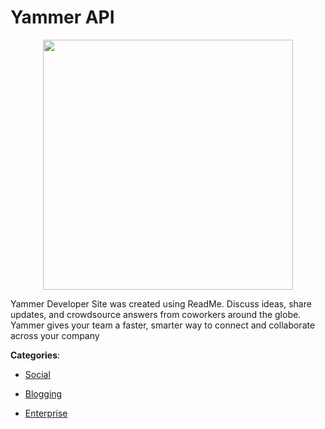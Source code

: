 # Yammer API
<p align="center">
    <img width="400" src="https://raw.githubusercontent.com/apis-list/apis-list/apis/yammer-api/logo_256x256.png" />
</p>

Yammer Developer Site was created using ReadMe. Discuss ideas, share updates, and crowdsource answers from coworkers around the globe. Yammer gives your team a faster, smarter way to connect and collaborate across your company



**Categories**:

- [Social](https://github.com/apis-list/apis-list#social)

- [Blogging](https://github.com/apis-list/apis-list#blogging)

- [Enterprise](https://github.com/apis-list/apis-list#enterprise)



